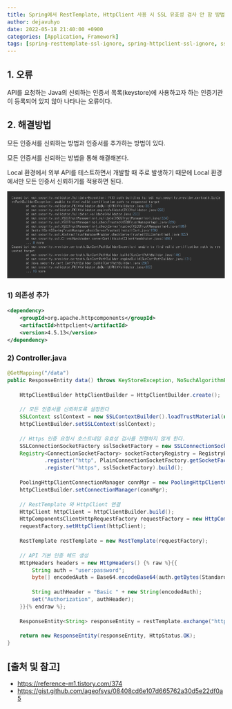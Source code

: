 ```yaml
---
title: Spring에서 RestTemplate, HttpClient 사용 시 SSL 유효성 검사 안 함 방법
author: dejavuhyo
date: 2022-05-18 21:40:00 +0900
categories: [Application, Framework]
tags: [spring-resttemplate-ssl-ignore, spring-httpclient-ssl-ignore, ssl-ignore, resttemplate-ssl-ignore, httpclient-ssl-ignore, ssl-유효성-검사-무시, 유효성-검사-무시]
---
```


## 1. 오류
API를 요청하는 Java의 신뢰하는 인증서 목록(keystore)에 사용하고자 하는 인증기관이 등록되어 있지 않아 나타나는 오류이다.

## 2. 해결방법
모든 인증서를 신뢰하는 방법과 인증서를 추가하는 방법이 있다.

모든 인증서를 신뢰하는 방법을 통해 해결해본다.

Local 환경에서 외부 API를 테스트하면서 개발할 때 주로 발생하기 때문에 Local 환경에서만 모든 인증서 신뢰하기를 적용하면 된다.

![error](/assets/img/2022-05-18-java-spring-resttemplate-ssl-ignore/error.png)

### 1) 의존성 추가

```xml
<dependency>
    <groupId>org.apache.httpcomponents</groupId>
    <artifactId>httpclient</artifactId>
    <version>4.5.13</version>
</dependency>
```

### 2) Controller.java

```java
@GetMapping("/data")
public ResponseEntity data() throws KeyStoreException, NoSuchAlgorithmException, KeyManagementException {

    HttpClientBuilder httpClientBuilder = HttpClientBuilder.create();

    // 모든 인증서를 신뢰하도록 설정한다
    SSLContext sslContext = new SSLContextBuilder().loadTrustMaterial(null, (X509Certificate[] chain, String authType) -> true).build();
    httpClientBuilder.setSSLContext(sslContext);

    // Https 인증 요청시 호스트네임 유효성 검사를 진행하지 않게 한다.
    SSLConnectionSocketFactory sslSocketFactory = new SSLConnectionSocketFactory(sslContext, NoopHostnameVerifier.INSTANCE);
    Registry<ConnectionSocketFactory> socketFactoryRegistry = RegistryBuilder.<ConnectionSocketFactory>create()
            .register("http", PlainConnectionSocketFactory.getSocketFactory())
            .register("https", sslSocketFactory).build();

    PoolingHttpClientConnectionManager connMgr = new PoolingHttpClientConnectionManager(socketFactoryRegistry);
    httpClientBuilder.setConnectionManager(connMgr);

    // RestTemplate 와 HttpClient 연결
    HttpClient httpClient = httpClientBuilder.build();
    HttpComponentsClientHttpRequestFactory requestFactory = new HttpComponentsClientHttpRequestFactory();
    requestFactory.setHttpClient(httpClient);

    RestTemplate restTemplate = new RestTemplate(requestFactory);

    // API 기본 인증 헤드 생성
    HttpHeaders headers = new HttpHeaders() {% raw %}{{
        String auth = "user:password";
        byte[] encodedAuth = Base64.encodeBase64(auth.getBytes(StandardCharsets.US_ASCII));

        String authHeader = "Basic " + new String(encodedAuth);
        set("Authorization", authHeader);
    }}{% endraw %};

    ResponseEntity<String> responseEntity = restTemplate.exchange("https://192.168.0.1:8080/data", HttpMethod.GET, new HttpEntity<>(headers), String.class);

    return new ResponseEntity(responseEntity, HttpStatus.OK);
}
```

## [출처 및 참고]
* <https://reference-m1.tistory.com/374>
* <https://gist.github.com/ageofsys/08408cd6e107d665762a30d5e22df0a5>
